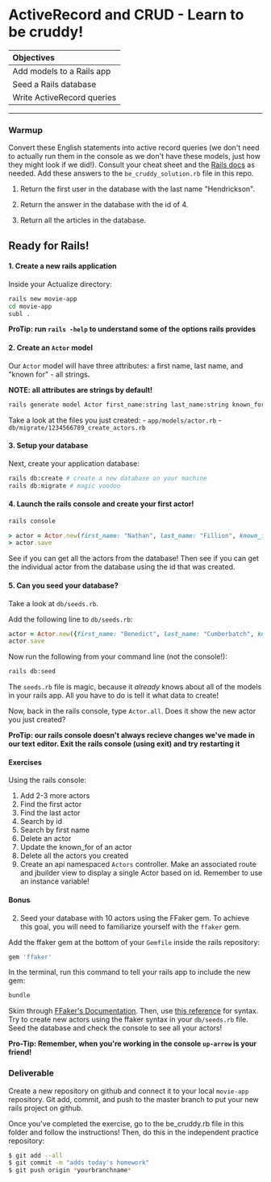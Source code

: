 # ActiveRecord and CRUD - Learn to be cruddy!

| Objectives       |  
| :------------------- |  
| Add models to a Rails app |
| Seed a Rails database |
| Write ActiveRecord queries |  
---

### Warmup
Convert these English statements into active record queries (we don't need to actually run them in the console as we don't have these models, just how they might look if we did!). Consult your cheat sheet and the [Rails docs](http://guides.rubyonrails.org/active_record_querying.html) as needed. Add these answers to the `be_cruddy_solution.rb` file in this repo.

1. Return the first user in the database with the last name "Hendrickson".

2. Return the answer in the database with the id of 4.

3. Return all the articles in the database.


## Ready for Rails!


#### 1. Create a new rails application
Inside your Actualize directory:
``` bash
rails new movie-app 
cd movie-app
subl .
```
**ProTip: run `rails -help` to understand some of the options rails provides**

#### 2. Create an `Actor` model
Our `Actor` model will have three attributes: a first name, last name, and "known for" - all strings.

**NOTE: all attributes are strings by default!**

``` bash
rails generate model Actor first_name:string last_name:string known_for:string
```

Take a look at the files you just created:
	- `app/models/actor.rb`
	- `db/migrate/1234566789_create_actors.rb`

#### 3. Setup your database

Next, create your application database:
```bash
rails db:create # create a new database on your machine
rails db:migrate # magic voodoo
```

#### 4. Launch the rails console and create your first actor!
```bash
rails console
```

```ruby
> actor = Actor.new(first_name: "Nathan", last_name: "Fillion", known_for: "Firefly")
> actor.save
```

See if you can get all the actors from the database!
Then see if you can get the individual actor from the database using the id that was created.

#### 5. Can you seed your database?
Take a look at `db/seeds.rb`.

Add the following line to `db/seeds.rb`:
```ruby
actor = Actor.new({first_name: "Benedict", last_name: "Cumberbatch", known_for: "Sherlock"})
actor.save
```

Now run the following from your command line (not the console!):
```bash
rails db:seed
```

The `seeds.rb` file is magic, because it _already_ knows about all of the models in your rails app. All you have to do is tell it what data to create!

Now, back in the rails console, type `Actor.all`. Does it show the new actor you just created? 

**ProTip: our rails console doesn't always recieve changes we've made in our text editor. Exit the rails console (using exit) and try restarting it**

#### Exercises

Using the rails console:

1. Add 2-3 more actors
2. Find the first actor
3. Find the last actor
4. Search by id
5. Search by first name
6. Delete an actor
7. Update the known_for of an actor
8. Delete all the actors you created
9. Create an api namespaced `Actors` controller. Make an associated route and jbuilder view to display a single Actor based on id. Remember to use an instance variable!


#### Bonus
2. Seed your database with 10 actors using the FFaker gem. To achieve this goal, you will need to familiarize yourself with the `ffaker` gem.

Add the ffaker gem at the bottom of your `Gemfile` inside the rails repository:
```ruby
gem 'ffaker'
```

In the terminal, run this command to tell your rails app to include the new gem:
```bash
bundle
```
Skim through [FFaker's Documentation](https://github.com/ffaker/ffaker). Then, use [this reference](https://github.com/ffaker/ffaker/blob/master/REFERENCE.md) for syntax. Try to create new actors using the ffaker syntax in your `db/seeds.rb` file. Seed the database and check the console to see all your actors!


**Pro-Tip: Remember, when you're working in the console `up-arrow` is your friend!**


### Deliverable
Create a new repository on github and connect it to your local `movie-app` repository. Git add, commit, and push to the master branch to put your new rails project on github. 

Once you've completed the exercise, go to the be_cruddy.rb file in this folder and follow the instructions! Then, do this in the independent practice repository:

```bash
$ git add --all
$ git commit -m "adds today's homework"
$ git push origin *yourbranchname*
```
